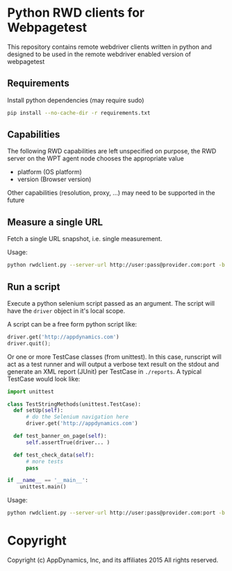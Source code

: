 # Python RWD clients for Webpagetest

This repository contains remote webdriver clients written in python and
designed to be used in the remote webdriver enabled version of webpagetest

## Requirements
Install python dependencies (may require sudo)
```sh
pip install --no-cache-dir -r requirements.txt
```

## Capabilities
The following RWD capabilities are left unspecified on purpose, the RWD server
on the WPT agent node chooses the appropriate value
- platform (OS platform)
- version (Browser version)

Other capabilities (resolution, proxy, ...) may need to be supported in the future

## Measure a single URL
Fetch a single URL snapshot, i.e. single measurement.

Usage:
```sh
python rwdclient.py --server-url http://user:pass@provider.com:port -b chrome --browser chrome --test-url http://appdynamics.com
```

## Run a script
Execute a python selenium script passed as an argument. The script will have
the `driver` object in it's local scope.

A script can be a free form python script like:
```python
driver.get('http://appdynamics.com')
driver.quit();
```

Or one or more TestCase classes (from unittest). In this case, runscript will act as a
test runner and will output a verbose text result on the stdout and generate an
XML report (JUnit) per TestCase in `./reports`. A typical TestCase would look
like:

```python
import unittest

class TestStringMethods(unittest.TestCase):
  def setUp(self):
      # do the Selenium navigation here
      driver.get('http://appdynamics.com')

  def test_banner_on_page(self):
      self.assertTrue(driver... )

  def test_check_data(self):
      # more tests
      pass

if __name__ == '__main__':
    unittest.main()
```

Usage:
```sh
python rwdclient.py --server-url http://user:pass@provider.com:port -b chrome --browser chrome --test-script ~/tmp/my_script.py
```

# Copyright
Copyright (c) AppDynamics, Inc, and its affiliates
2015
All rights reserved.

